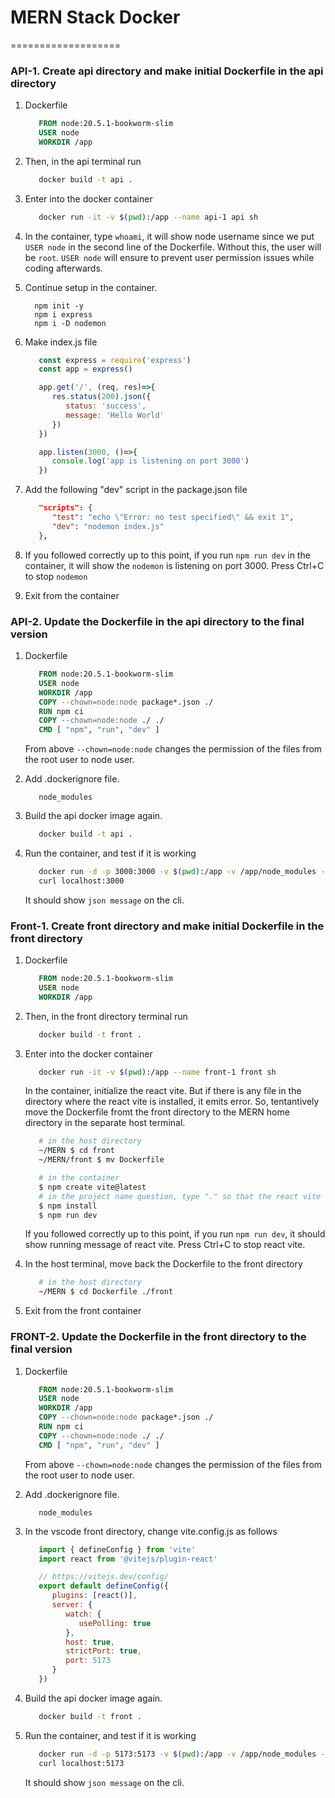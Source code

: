 # MERN Stack Docker
===================

### API-1. Create api directory and make initial Dockerfile in the api directory
1) Dockerfile
   ```Dockerfile
      FROM node:20.5.1-bookworm-slim
      USER node
      WORKDIR /app
   ```

2) Then, in the api terminal run
   ```bash
      docker build -t api .
   ```

3) Enter into the docker container
   ```bash
      docker run -it -v $(pwd):/app --name api-1 api sh   
   ```

4) In the container, type ```whoami```, it will show node username since we put ```USER node``` in the second line of the Dockerfile. Without this, the user will be ```root```. ```USER node``` will ensure to prevent user permission issues while coding afterwards.

5) Continue setup in the container.
    ```
      npm init -y
      npm i express
      npm i -D nodemon
    ```

6) Make index.js file
   ```javascript
      const express = require('express')
      const app = express()

      app.get('/', (req, res)=>{
         res.status(200).json({
            status: 'success',
            message: 'Hello World'
         })
      })

      app.listen(3000, ()=>{
         console.log('app is listening on port 3000')
      })
   ```

7) Add the following "dev" script in the package.json file
   ```json
      "scripts": {
         "test": "echo \"Error: no test specified\" && exit 1",
         "dev": "nodemon index.js"
      },
   ```

8) If you followed correctly up to this point, if you run ```npm run dev``` in the container, it will show the ```nodemon``` is listening on port 3000. Press Ctrl+C to stop ```nodemon```

9) Exit from the container


### API-2. Update the Dockerfile in the api directory to the final version
1) Dockerfile
   ```Dockerfile
      FROM node:20.5.1-bookworm-slim
      USER node
      WORKDIR /app
      COPY --chown=node:node package*.json ./
      RUN npm ci
      COPY --chown=node:node ./ ./
      CMD [ "npm", "run", "dev" ]
   ```

   From above ```--chown=node:node``` changes the permission of the files from the root user to node user.

2) Add .dockerignore file.
   ```.dockerignore
      node_modules
   ```

3) Build the api docker image again. 
   ```bash
      docker build -t api .
   ```

4) Run the container, and test if it is working
   ```bash
      docker run -d -p 3000:3000 -v $(pwd):/app -v /app/node_modules --name api-1 api
      curl localhost:3000
   ```

   It should show ```json message``` on the cli.


### Front-1. Create front directory and make initial Dockerfile in the front directory
1) Dockerfile
   ```Dockerfile
      FROM node:20.5.1-bookworm-slim
      USER node
      WORKDIR /app
   ```

2) Then, in the front directory terminal run
   ```bash
      docker build -t front .
   ```

3) Enter into the docker container
   ```bash
      docker run -it -v $(pwd):/app --name front-1 front sh   
   ```

   In the container, initialize the react vite. But if there is any file in the directory where the react vite is installed, it emits error. So, tentantively move the Dockerfile fromt the front directory to the MERN home directory in the separate host terminal.

   ```bash
      # in the host directory
      ~/MERN $ cd front
      ~/MERN/front $ mv Dockerfile

      # in the container
      $ npm create vite@latest
      # in the project name question, type "." so that the react vite is installed in the front directory. And then, choose appropriate framework and its variant
      $ npm install
      $ npm run dev      
   ```

   If you followed correctly up to this point, if you run ```npm run dev```, it should show running message of react vite. Press Ctrl+C to stop react vite.

4) In the host terminal, move back the Dockerfile to the front directory
   ```bash
      # in the host directory
      ~/MERN $ cd Dockerfile ./front
   ```

5) Exit from the front container


### FRONT-2. Update the Dockerfile in the front directory to the final version
1) Dockerfile
   ```Dockerfile
      FROM node:20.5.1-bookworm-slim
      USER node
      WORKDIR /app
      COPY --chown=node:node package*.json ./
      RUN npm ci
      COPY --chown=node:node ./ ./
      CMD [ "npm", "run", "dev" ]
   ```

   From above ```--chown=node:node``` changes the permission of the files from the root user to node user.

2) Add .dockerignore file.
   ```.dockerignore
      node_modules
   ```

3) In the vscode front directory, change vite.config.js as follows
   ```javascript
      import { defineConfig } from 'vite'
      import react from '@vitejs/plugin-react'

      // https://vitejs.dev/config/
      export default defineConfig({
         plugins: [react()],
         server: {
            watch: {
               usePolling: true
            },
            host: true,
            strictPort: true,
            port: 5173
         }
      })
   ```

4) Build the api docker image again. 
   ```bash
      docker build -t front .
   ```

5) Run the container, and test if it is working
   ```bash
      docker run -d -p 5173:5173 -v $(pwd):/app -v /app/node_modules --name front-1 front
      curl localhost:5173
   ```

   It should show ```json message``` on the cli.